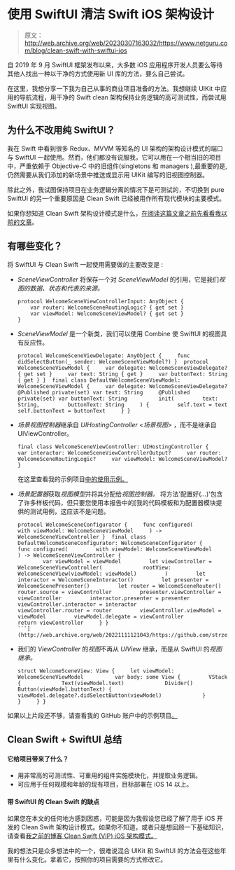 # 使用 SwiftUI 清洁 Swift iOS 架构设计

> 原文：<http://web.archive.org/web/20230307163032/https://www.netguru.com/blog/clean-swift-with-swiftui-ios>

 自 2019 年 9 月 SwiftUI 框架发布以来，大多数 iOS 应用程序开发人员要么等待其他人找出一种以干净的方式使用新 UI 库的方法，要么自己尝试。

在这里，我想分享一下我为自己从事的商业项目准备的方法。我想继续 UIKit 中应用的导航流程，用干净的 Swift clean 架构保持业务逻辑的高可测试性，而尝试用 SwiftUI 实现视图。

## 为什么不改用纯 SwiftUI？

我在 Swift 中看到很多 Redux、MVVM 等知名的 UI 架构的架构设计模式的端口与 SwiftUI 一起使用。然而，他们都没有说服我，它可以用在一个相当旧的项目中，严重依赖于 Objective-C 中的旧组件(singletons 和 managers ),最重要的是,仍然需要从我们添加的新场景中推送或显示用 UIKit 编写的旧视图控制器。

除此之外，我试图保持项目在业务逻辑分离的情况下是可测试的，不切换到 pure SwiftUI 的另一个重要原因是 Clean Swift 已经被用作所有现代模块的主要模式。

如果你想知道 Clean Swift 架构设计模式是什么，[在阅读这篇文章之前先看看我以前的文章](/web/20221111121043/https://www.netguru.com/blog/clean-swift-ios-architecture-pattern#:~:text=Clean%20Swift%20(VIP)%20was%20first,in%20Uncle%20Bob'sClean%20Architecture.)。

## 有哪些变化？

将 SwiftUI 与 Clean Swift 一起使用需要做的主要改变是 :

*   *SceneViewController* 将保存一个对 *SceneViewModel* 的引用，它是我们*视图的数据、状态和代表的来源。*

    ```
    protocol WelcomeSceneViewControllerInput: AnyObject {
        var router: WelcomeSceneRoutingLogic? { get set }
        var viewModel: WelcomeSceneViewModel? { get set }
    }

    ```

*   *SceneViewModel* 是一个新类，我们可以使用 Combine 使 SwiftUI 的视图具有反应性。

    ```
    protocol WelcomeSceneViewDelegate: AnyObject {     func didSelectButton(_ sender: WelcomeSceneViewModel?) }  protocol WelcomeSceneViewModel {     var delegate: WelcomeSceneViewDelegate? { get set }     var text: String { get }     var buttonText: String { get } }  final class DefaultWelcomeSceneViewModel: WelcomeSceneViewModel {     var delegate: WelcomeSceneViewDelegate?     @Published private(set) var text: String     @Published private(set) var buttonText: String          init(         text: String,         buttonText: String     ) {         self.text = text         self.buttonText = buttonText     } } 
    ```

*   *场景视图控制器*继承自 *UIHostingController <场景视图>* ，而不是继承自 UIViewController。

    ```
    final class WelcomeSceneViewController: UIHostingController {     var interactor: WelcomeSceneViewControllerOutput?     var router: WelcomeSceneRoutingLogic?     var viewModel: WelcomeSceneViewModel? } 
    ```

    在这里查看我的示例项目[中的使用示例。](http://web.archive.org/web/20221111121043/http://welcomesceneviewcontroller.swift/)
*   *场景配置器*获取*视图模型*并将其分配给*视图控制器。* 将方法'配置好(...)'包含了许多样板代码，但只要您使用本报告中的[我的代码模板和为配置器模块提供的测试用例，这应该不是问题。

    ```
    protocol WelcomeSceneConfigurator {     func configured(         with viewModel: WelcomeSceneViewModel     ) -> WelcomeSceneViewController }  final class DefaultWelcomeSceneConfigurator: WelcomeSceneConfigurator {     func configured(         with viewModel: WelcomeSceneViewModel     ) -> WelcomeSceneViewController {
            var viewModel = viewModel         let viewController = WelcomeSceneViewController(             rootView: WelcomeSceneView(viewModel: viewModel)         )         let interactor = WelcomeSceneInteractor()         let presenter = WelcomeScenePresenter()         let router = WelcomeSceneRouter()         router.source = viewController         presenter.viewController = viewController         interactor.presenter = presenter         viewController.interactor = interactor         viewController.router = router         viewController.viewModel = viewModel         viewModel.delegate = viewController         return viewController     } } 
    ```](http://web.archive.org/web/20221111121043/https://github.com/strzempa/CleanSwiftWithSwiftUI/tree/main/XcodeTemplates/CleanSwift%20%2B%20SwiftUI) 
*   我们的 *ViewController* 的*视图*不再从 *UIView* 继承，而是从 SwiftUI 的*视图继承。* 

    ```
    struct WelcomeSceneView: View {     let viewModel: WelcomeSceneViewModel          var body: some View {         VStack {             Text(viewModel.text)             Divider()             Button(viewModel.buttonText) {                 viewModel.delegate?.didSelectButton(viewModel)             }         }     } } 
    ```

如果以上片段还不够，请查看我的 GitHub 账户中的示例项目[。](http://web.archive.org/web/20221111121043/https://github.com/strzempa/CleanSwiftWithSwiftUI)

## Clean Swift + SwiftUI 总结

#### 它给项目带来了什么？

*   用非常高的可测试性、可重用的组件实施模块化，并提取业务逻辑。
*   可应用于任何规模和年龄的现有项目，目标部署在 iOS 14 以上。

#### 带 SwiftUI 的 Clean Swift 的缺点

如果您在本文的任何地方感到困惑，可能是因为我假设您已经了解了用于 iOS 开发的 Clean Swift 架构设计模式。如果你不知道，或者只是想回顾一下基础知识，请查看[我之前的博客 Clean Swift (VIP) iOS 架构模式。](/web/20221111121043/https://www.netguru.com/blog/clean-swift-ios-architecture-pattern#:~:text=Clean%20Swift%20(VIP)%20was%20first,in%20Uncle%20Bob'sClean%20Architecture.)

我的想法只是众多想法中的一个，很难说混合 UIKit 和 SwiftUI 的方法会在这些年里有什么变化。拿着它，按照你的项目需要的方式修改它。
